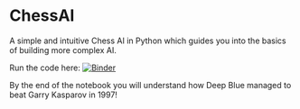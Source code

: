 # ChessAI 
A simple and intuitive Chess AI in Python which guides you into the basics of building more complex AI.

Run the code here: [![Binder](https://mybinder.org/badge_logo.svg)](https://mybinder.org/v2/gh/rfma23/ChessAI/HEAD)

By the end of the notebook you will understand how Deep Blue managed to beat Garry Kasparov in 1997!


